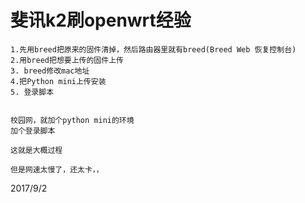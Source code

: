 # 斐讯k2刷openwrt经验

```
1.先用breed把原来的固件清掉，然后路由器里就有breed(Breed Web 恢复控制台)
2.用breed把想要上传的固件上传
3. breed修改mac地址
4.把Python mini上传安装
5. 登录脚本


校园网，就加个python mini的环境
加个登录脚本

这就是大概过程

但是网速太慢了，还太卡，，
```


2017/9/2  

